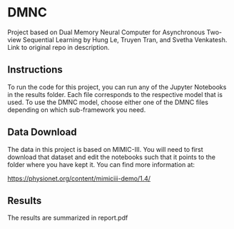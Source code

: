 # DMNC
Project based on Dual Memory Neural Computer for Asynchronous Two-view Sequential Learning by Hung Le, Truyen Tran, and Svetha Venkatesh. Link to original repo in description.

## Instructions
To run the code for this project, you can run any of the Jupyter Notebooks in the results folder. Each file corresponds to the respective model that is used. To use the DMNC model, choose either one of the DMNC files depending on which sub-framework you need.

## Data Download
The data in this project is based on MIMIC-III. You will need to first download that dataset and edit the notebooks such that it points to the folder where you have kept it. You can find more information at:

https://physionet.org/content/mimiciii-demo/1.4/

## Results
The results are summarized in report.pdf